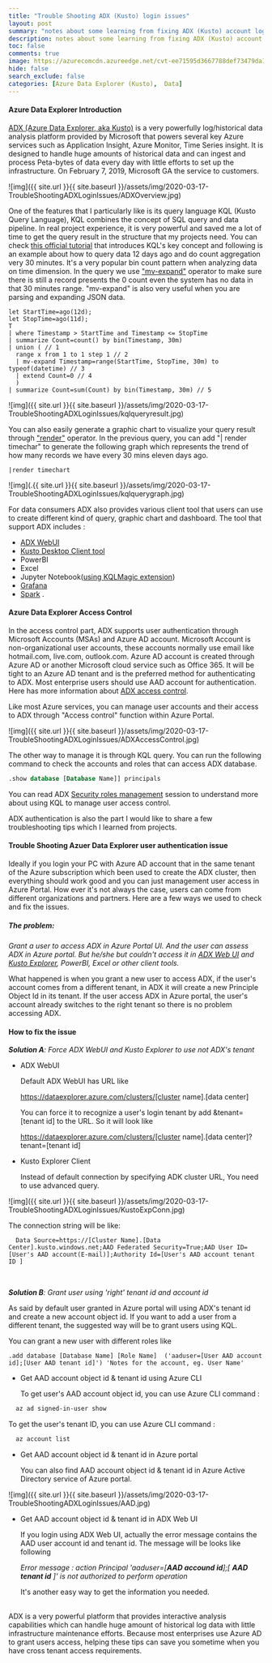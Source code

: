```yaml
---
title: "Trouble Shooting ADX (Kusto) login issues"
layout: post
summary: "notes about some learning from fixing ADX (Kusto) account login issues  "
description: notes about some learning from fixing ADX (Kusto) account login issues 
toc: false
comments: true
image: https://azurecomcdn.azureedge.net/cvt-ee71595d3667788def73479da1629d673313a0b081e460fc596839b82f34a2df/images/page/services/machine-learning/mlops/steps/mlops-slide1-step3.svg
hide: false
search_exclude: false
categories: [Azure Data Explorer (Kusto),  Data]
---
```


#### Azure Data Explorer Introduction

[ADX (Azure Data Explorer, aka Kusto)](https://docs.microsoft.com/en-us/azure/data-explorer/data-explorer-overview) is a very powerfully log/historical data analysis platform provided by Microsoft that powers several key Azure services such as Application Insight, Azure Monitor, Time Series insight. It is designed to handle huge amounts of historical data and can ingest and process Peta-bytes of data every day with little efforts to set up the infrastructure. On February 7, 2019, Microsoft GA the service to customers. 

![img]({{ site.url }}{{ site.baseurl }}/assets/img/2020-03-17-TroubleShootingADXLoginIssues/ADXOverview.jpg)

One of the features that I particularly like is its query language KQL (Kusto Query Language), KQL combines the concept of SQL query and data pipeline. In real project experience, it is very powerful and saved me a lot of time to get the query result in the structure that my projects need. You can check [this official tutorial](https://docs.microsoft.com/en-us/azure/kusto/query/tutorial?pivots=azuredataexplorer) that introduces KQL's key concept and following is an example about how to query data 12 days ago and do count aggregation very 30 minutes. It's a very popular bin count pattern when analyzing data on time dimension. In the query we use ["mv-expand"](https://docs.microsoft.com/en-us/azure/kusto/query/mvexpandoperator) operator to make sure there is still a record presents the 0 count even the system has no data in that 30 minutes range. "mv-expand" is also very useful when you are parsing and expanding JSON data. 

```
let StartTime=ago(12d);
let StopTime=ago(11d);
T
| where Timestamp > StartTime and Timestamp <= StopTime 
| summarize Count=count() by bin(Timestamp, 30m)
| union ( // 1
  range x from 1 to 1 step 1 // 2
  | mv-expand Timestamp=range(StartTime, StopTime, 30m) to typeof(datetime) // 3
  | extend Count=0 // 4
  )
| summarize Count=sum(Count) by bin(Timestamp, 30m) // 5
```
![img]({{ site.url }}{{ site.baseurl }}/assets/img/2020-03-17-TroubleShootingADXLoginIssues/kqlqueryresult.jpg)

You can also easily generate a graphic chart to visualize your query result through ["render"](https://docs.microsoft.com/en-us/azure/kusto/query/renderoperator?pivots=azuredataexplorer) operator. In the previous query, you can add "| render timechar" to generate the following graph which represents the trend of how many records we have every 30 mins eleven days ago. 
```
|render timechart 
```
![img](.{{ site.url }}{{ site.baseurl }}/assets/img/2020-03-17-TroubleShootingADXLoginIssues/kqlquerygraph.jpg)


For data consumers ADX also provides various client tool that users can use to create different kind of query, graphic chart and dashboard. The tool that support ADX includes :
  - [ADX WebUI](https://docs.microsoft.com/en-us/azure/data-explorer/web-query-data)
  - [Kusto Desktop Client tool](https://docs.microsoft.com/en-us/azure/kusto/tools/kusto-explorer)
  - PowerBI
  - Excel 
  - Jupyter Notebook([using KQLMagic extension](https://github.com/microsoft/jupyter-Kqlmagic))
  - [Grafana](https://docs.microsoft.com/en-us/azure/data-explorer/grafana)
  - [Spark](https://github.com/Azure/azure-kusto-spark)   . 

#### Azure Data Explorer Access Control

In the access control part, ADX supports user authentication through Microsoft Accounts (MSAs) and Azure AD account. Microsoft Account is non-organizational user accounts, these accounts normally use email like hotmail.com, live.com, outlook.com. Azure AD account is created through Azure AD or another Microsoft cloud service such as Office 365. It will be tight to an Azure AD tenant and is the preferred method for authenticating to ADX.  Most enterprise users should use AAD account for authentication. Here has more information about [ADX access control](https://docs.microsoft.com/zh-tw/azure/kusto/management/access-control/). 


Like most Azure services, you can manage user accounts and their access to ADX through "Access control" function within Azure Portal. 

![img]({{ site.url }}{{ site.baseurl }}/assets/img/2020-03-17-TroubleShootingADXLoginIssues/ADXAccessControl.jpg)

The other way to manage it is through KQL query. You can run the following command to check the accounts and roles that can access ADX database. 

```sql
.show database [Database Name]] principals 
```

You can read ADX [Security roles management](https://docs.microsoft.com/en-us/azure/kusto/management/security-roles) session to understand more about using  KQL to manage user access control. 

ADX authentication is also the part I would like to share a few troubleshooting tips which  I learned from projects. 


#### Trouble Shooting Azuer Data Explorer user authentication issue

Ideally if you login your PC with Azure AD account that in the same tenant of the Azure subscription which been used to create the ADX cluster, then everything should work good and you can just management user access in Azure Portal. How ever it's not always the case, users can come from different organizations and partners. Here are a few ways we used to check and fix the issues. 

##### The problem:
*Grant a user to access ADX in Azure Portal UI. And the user can assess ADX in Azure portal. But he/she but couldn't access it in [ADX Web UI]((https://docs.microsoft.com/en-us/azure/data-explorer/web-query-data)) and [Kusto Explorer](https://docs.microsoft.com/en-us/azure/kusto/tools/kusto-explorer), PowerBI, Excel or other client tools.*

What happened is when you grant a new user to access ADX, if the user's account comes from a different tenant, in ADX it will create a new Principle Object Id in its tenant. If the user access ADX in Azure portal, the user's account already switches to the right tenant so there is no problem accessing ADX. 

#### How to fix the issue

_**Solution A**: Force ADX WebUI and Kusto Explorer to use not ADX's tenant_

* ADX WebUI

  Default ADX WebUI has URL like 

  https://dataexplorer.azure.com/clusters/[cluster name].[data center]

  You can force it to recognize a user's login tenant by add &tenant=[tenant id] to the URL. So it will look like

  https://dataexplorer.azure.com/clusters/[cluster name].[data center]?tenant=[tenant id]

* Kusto Explorer Client

  Instead of default connection by specifying ADK cluster URL, You need to use advanced query. 

![img]({{ site.url }}{{ site.baseurl }}/assets/img/2020-03-17-TroubleShootingADXLoginIssues/KustoExpConn.jpg)

  The connection string will be like:

```
  Data Source=https://[Cluster Name].[Data Center].kusto.windows.net;AAD Federated Security=True;AAD User ID=[User's AAD account(E-mail)];Authority Id=[User's AAD account tenant ID ]
```

<br>

_**Solution B**: Grant user using 'right' tenant id and account id_

As said by default user granted in Azure portal will using ADX's tenant id and create a new account object id. If you want to add a user from a different tenant, the suggested way will be to grant users using KQL. 

You can grant a new user with different roles like

```kql 
.add database [Database Name] [Role Name]  ('aaduser=[User AAD account id];[User AAD tenant id]') 'Notes for the account, eg. User Name'

```

* Get AAD account object id & tenant id using Azure CLI

  To get user's AAD account object id, you can use Azure CLI command :

```bash
  az ad signed-in-user show 
```

  To get the user's tenant ID, you can use Azure CLI command :

```bash
  az account list 
```

* Get AAD account object id & tenant id in Azure portal

  You can also find AAD account object id & tenant id in Azure Active Directory service of  Azure portal. 

![img]({{ site.url }}{{ site.baseurl }}/assets/img/2020-03-17-TroubleShootingADXLoginIssues/AAD.jpg)


* Get AAD account object id & tenant id in ADX Web UI 

  If you login using ADX Web UI, actually the error message contains the AAD user account id and tenant id. The message will be looks like following 

  _Error message : 
action Principal 'aaduser=[__AAD accound id__];[ __AAD tenant id__ ]' is not authorized to perform operation_

  It's another easy way to get the information you needed. 

<br>
ADX is a very powerful platform that provides interactive analysis capabilities which can handle huge amount of historical log data with little infrastructure maintenance efforts. Because most enterprises use Azure AD to grant users access, helping these tips can save you sometime when you have cross tenant access requirements. 
